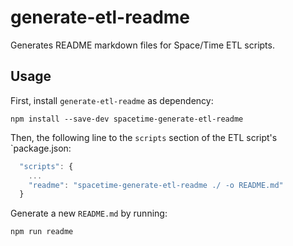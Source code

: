 # generate-etl-readme

Generates README markdown files for Space/Time ETL scripts.

## Usage

First, install `generate-etl-readme` as dependency:

    npm install --save-dev spacetime-generate-etl-readme

Then, the following line to the `scripts` section of the ETL script's `package.json:

```js
  "scripts": {
    ...
    "readme": "spacetime-generate-etl-readme ./ -o README.md"
  }
```

Generate a new `README.md` by running:

    npm run readme
